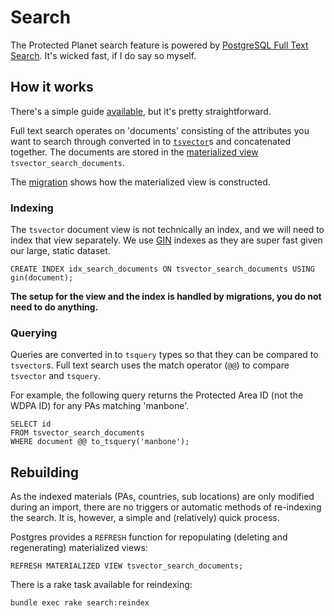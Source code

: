 # Search

The Protected Planet search feature is powered by [PostgreSQL Full Text
Search](http://www.postgresql.org/docs/9.3/static/textsearch-intro.html).
It's wicked fast, if I do say so myself.

## How it works

There's a simple guide
[available](http://blog.lostpropertyhq.com/postgres-full-text-search-is-good-enough/),
but it's pretty straightforward.

Full text search operates on 'documents' consisting of the attributes
you want to search through converted in to
[`tsvector`](http://www.postgresql.org/docs/9.3/static/datatype-textsearch.html)s
and concatenated together. The documents are stored in the [materialized
view](http://www.postgresql.org/docs/9.3/static/rules-materializedviews.html)
`tsvector_search_documents`.

The [migration](../db/migrate/20140612133146_add_search_view.rb) shows
how the materialized view is constructed.

### Indexing

The `tsvector` document view is not technically an index, and we will
need to index that view separately. We use
[GIN](http://www.postgresql.org/docs/9.3/static/textsearch-indexes.html)
indexes as they are super fast given our large, static dataset.

```
CREATE INDEX idx_search_documents ON tsvector_search_documents USING gin(document);
```

**The setup for the view and the index is handled by migrations, you do
not need to do anything.**

### Querying

Queries are converted in to `tsquery` types so that they can be compared
to `tsvector`s. Full text search uses the match operator (`@@`) to
compare `tsvector` and `tsquery`.

For example, the following query returns the Protected Area ID (not the
WDPA ID) for any PAs matching 'manbone'.

```
SELECT id
FROM tsvector_search_documents
WHERE document @@ to_tsquery('manbone');
```

## Rebuilding

As the indexed materials (PAs, countries, sub locations) are only
modified during an import, there are no triggers or automatic methods of
re-indexing the search. It is, however, a simple and (relatively) quick
process.

Postgres provides a `REFRESH` function for repopulating (deleting and
regenerating) materialized views:

```
REFRESH MATERIALIZED VIEW tsvector_search_documents;
```

There is a rake task available for reindexing:

```
bundle exec rake search:reindex
```
